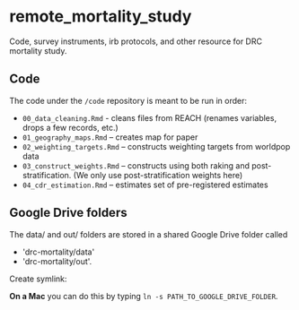 # remote_mortality_study

Code, survey instruments, irb protocols, and other resource for DRC mortality study. 

## Code 

The code under the `/code` repository is meant to be run in order: 

* `00_data_cleaning.Rmd` - cleans files from REACH (renames variables, drops a few records, etc.) 
* `01_geography_maps.Rmd` – creates map for paper 
* `02_weighting_targets.Rmd` – constructs weighting targets from worldpop data 
* `03_construct_weights.Rmd` – constructs using both raking and post-stratification. (We only use post-stratification weights here)
* `04_cdr_estimation.Rmd` – estimates set of pre-registered estimates 


## Google Drive folders

The data/ and out/ folders are stored in a shared Google Drive folder called 

- 'drc-mortality/data' 
- 'drc-mortality/out'. 

 Create symlink:

**On a Mac** you can do this by typing `ln -s PATH_TO_GOOGLE_DRIVE_FOLDER`. 



